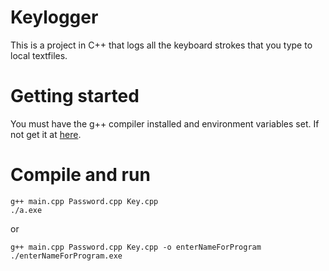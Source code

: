 # Keylogger
This is a project in C++ that logs all the keyboard strokes that you type to local textfiles.

# Getting started
You must have the g++ compiler installed and environment variables set. If not get it at [here](https://sourceforge.net/projects/mingw-w64/).

# Compile and run
```
g++ main.cpp Password.cpp Key.cpp
./a.exe
```
or
```
g++ main.cpp Password.cpp Key.cpp -o enterNameForProgram
./enterNameForProgram.exe
```

